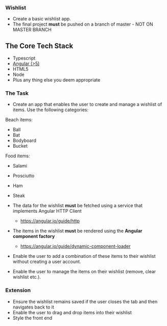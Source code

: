 ### Wishlist ###
* Create a basic wishlist app.
* The final project **must** be pushed on a branch of master - NOT ON MASTER BRANCH
 
## The Core Tech Stack

* Typescript
* [Angular (>5)](https://angular.io/docs)
* HTML5
* Node
* Plus any thing else you deem appropriate

### The Task ###

* Create an app that enables the user to create and manage a wishlist of items. Use the following categories:

 Beach items:
   * Ball
   * Bat
   * Bodyboard
   * Bucket

 Food items:
   * Salami
   * Prosciutto
   * Ham
   * Steak

* The data for the wishlist **must** be fetched using a service that implements Angular HTTP Client
    * https://angular.io/guide/http
* The items in the wishlist **must** be rendered using the **Angular component factory**
    * https://angular.io/guide/dynamic-component-loader
* Enable the user to add a combination of these items to their wishlist without creating a user account. 
* Enable the user to manage the items on their wishlist (remove, clear wishlist etc.).

### Extension ###

* Ensure the wishlist remains saved if the user closes the tab and then navigates back to it
* Enable the user to drag and drop items into their wishlist
* Style the front end
